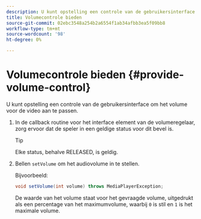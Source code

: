 ```yaml
---
description: U kunt opstelling een controle van de gebruikersinterface om het volume voor de video aan te passen.
title: Volumecontrole bieden
source-git-commit: 02ebc3548a254b2a6554f1ab34afbb3ea5f09bb8
workflow-type: tm+mt
source-wordcount: '98'
ht-degree: 0%

---
```


# Volumecontrole bieden {#provide-volume-control}

U kunt opstelling een controle van de gebruikersinterface om het volume voor de video aan te passen.

1. In de callback routine voor het interface element van de volumeregelaar, zorg ervoor dat de speler in een geldige status voor dit bevel is.

   >[!TIP]
   >
   >Elke status, behalve RELEASED, is geldig.

1. Bellen `setVolume` om het audiovolume in te stellen.

   Bijvoorbeeld:

   ```java
   void setVolume(int volume) throws MediaPlayerException;
   ```

   De waarde van het volume staat voor het gevraagde volume, uitgedrukt als een percentage van het maximumvolume, waarbij `0` is stil en `1` is het maximale volume.
